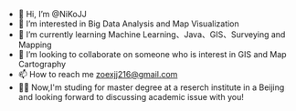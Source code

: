 - 👋 Hi, I’m @NiKoJJ
- 👀 I’m interested in Big Data Analysis and Map Visualization
- 🌱 I’m currently learning Machine Learning、Java、GIS、Surveying and Mapping
- 💞️ I’m looking to collaborate on someone who is interest in GIS and Map Cartography
- 📫 How to reach me zoexjj216@gmail.com
- 🧑‍🎓 Now,I'm studing for master degree at a reserch institute  in a Beijing and looking forward to discussing academic issue with you!

<!---
NiKoJJ/NiKoJJ is a ✨ special ✨ repository because its `README.md` (this file) appears on your GitHub profile.
You can click the Preview link to take a look at your changes.
--->
